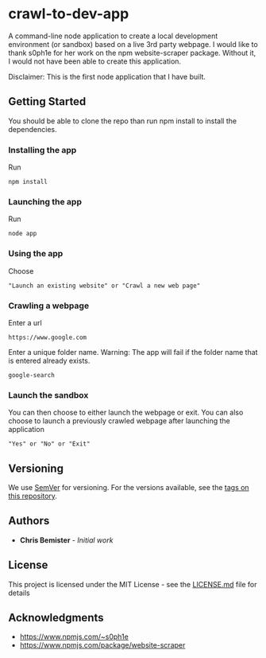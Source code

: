 # crawl-to-dev-app

A command-line node application to create a local development environment (or sandbox) based on a live 3rd party webpage.  I would like to thank s0ph1e for her work on the npm website-scraper package.  Without it, I would not have been able to create this application. 

Disclaimer:  This is the first node application that I have built.  

## Getting Started

You should be able to clone the repo than run npm install to install the dependencies.  

### Installing the app

Run

```
npm install
```

### Launching the app

Run

```
node app
```

### Using the app

Choose

```
"Launch an existing website" or "Crawl a new web page"  
```

### Crawling a webpage

Enter a url

```
https://www.google.com
```
Enter a unique folder name.  Warning: The app will fail if the folder name that is entered already exists. 

```
google-search
```

### Launch the sandbox

You can then choose to either launch the webpage or exit.  You can also choose to launch a previously crawled webpage after launching the application 

```
"Yes" or "No" or "Exit" 
```


## Versioning

We use [SemVer](http://semver.org/) for versioning. For the versions available, see the [tags on this repository](https://github.com/your/project/tags). 

## Authors

* **Chris Bemister** - *Initial work*

## License

This project is licensed under the MIT License - see the [LICENSE.md](LICENSE.md) file for details

## Acknowledgments

* https://www.npmjs.com/~s0ph1e
* https://www.npmjs.com/package/website-scraper

